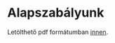 # Alapszabályunk

Letölthető pdf formátumban [innen](${var.weburl}/assets/files/ALAPSZABALY_2017_DEC_hatalyos.pdf ':ignore').